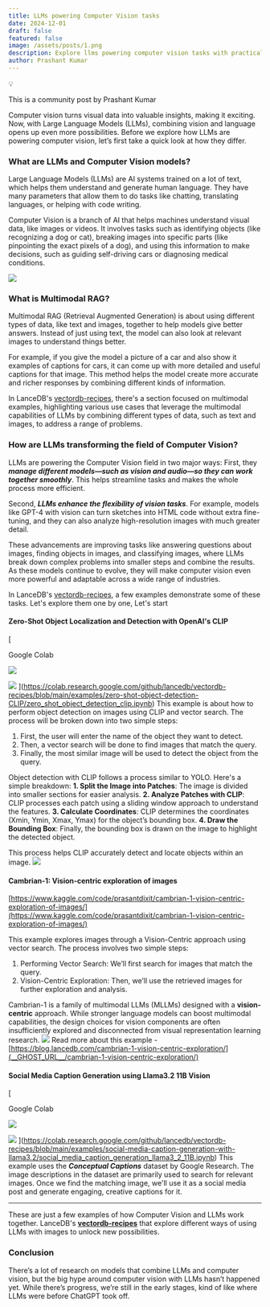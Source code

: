 ```yaml
---
title: LLMs powering Computer Vision tasks
date: 2024-12-01
draft: false
featured: false
image: /assets/posts/1.png
description: Explore llms powering computer vision tasks with practical insights and expert guidance from the LanceDB team.
author: Prashant Kumar
---
```

💡

This is a community post by Prashant Kumar

Computer vision turns visual data into valuable insights, making it exciting. Now, with Large Language Models (LLMs), combining vision and language opens up even more possibilities. Before we explore how LLMs are powering computer vision, let’s first take a quick look at how they differ.

### What are LLMs and Computer Vision models?

Large Language Models (LLMs) are AI systems trained on a lot of text, which helps them understand and generate human language. They have many parameters that allow them to do tasks like chatting, translating languages, or helping with code writing.

Computer Vision is a branch of AI that helps machines understand visual data, like images or videos. It involves tasks such as identifying objects (like recognizing a dog or cat), breaking images into specific parts (like pinpointing the exact pixels of a dog), and using this information to make decisions, such as guiding self-driving cars or diagnosing medical conditions.

![](__GHOST_URL__/content/images/2024/11/image.png)
### What is Multimodal RAG?

Multimodal RAG (Retrieval Augmented Generation) is about using different types of data, like text and images, together to help models give better answers. Instead of just using text, the model can also look at relevant images to understand things better.

For example, if you give the model a picture of a car and also show it examples of captions for cars, it can come up with more detailed and useful captions for that image. This method helps the model create more accurate and richer responses by combining different kinds of information.

In LanceDB's [vectordb-recipes](https://github.com/lancedb/vectordb-recipes), there's a section focused on multimodal examples, highlighting various use cases that leverage the multimodal capabilities of LLMs by combining different types of data, such as text and images, to address a range of problems.

### How are LLMs transforming the field of Computer Vision?

LLMs are powering the Computer Vision field in two major ways:
First, they ***manage different models—such as vision and audio—so they can work together smoothly***. This helps streamline tasks and makes the whole process more efficient.

Second, ***LLMs enhance the flexibility of vision tasks***. For example, models like GPT-4 with vision can turn sketches into HTML code without extra fine-tuning, and they can also analyze high-resolution images with much greater detail.

These advancements are improving tasks like answering questions about images, finding objects in images, and classifying images, where LLMs break down complex problems into smaller steps and combine the results. As these models continue to evolve, they will make computer vision even more powerful and adaptable across a wide range of industries.

In LanceDB's [vectordb-recipes](https://github.com/lancedb/vectordb-recipes), a few examples demonstrate some of these tasks. Let's explore them one by one, Let's start 

#### Zero-Shot Object Localization and Detection with OpenAI's CLIP
[

Google Colab

![](__GHOST_URL__/content/images/icon/favicon-12.ico)

![](__GHOST_URL__/content/images/thumbnail/colab_favicon_256px-12.png)
](https://colab.research.google.com/github/lancedb/vectordb-recipes/blob/main/examples/zero-shot-object-detection-CLIP/zero_shot_object_detection_clip.ipynb)
This example is about how to perform object detection on images using CLIP and vector search. The process will be broken down into two simple steps:

1. First, the user will enter the name of the object they want to detect.
2. Then, a vector search will be done to find images that match the query.
3. Finally, the most similar image will be used to detect the object from the query.

Object detection with CLIP follows a process similar to YOLO. Here's a simple breakdown:
**1. Split the Image into Patches**: The image is divided into smaller sections for easier analysis.
**2. Analyze Patches with CLIP**: CLIP processes each patch using a sliding window approach to understand the features.
**3. Calculate Coordinates**: CLIP determines the coordinates (Xmin, Ymin, Xmax, Ymax) for the object’s bounding box.
**4. Draw the Bounding Box**: Finally, the bounding box is drawn on the image to highlight the detected object.

This process helps CLIP accurately detect and locate objects within an image.
![](__GHOST_URL__/content/images/2024/11/image-1.png)
#### Cambrian-1: Vision-centric exploration of images

[https://www.kaggle.com/code/prasantdixit/cambrian-1-vision-centric-exploration-of-images/](https://www.kaggle.com/code/prasantdixit/cambrian-1-vision-centric-exploration-of-images/)

This example explores images through a Vision-Centric approach using vector search. The process involves two simple steps:

1. Performing Vector Search: We’ll first search for images that match the query.
2. Vision-Centric Exploration: Then, we’ll use the retrieved images for further exploration and analysis.

Cambrian-1 is a family of multimodal LLMs (MLLMs) designed with a **vision-centric** approach. While stronger language models can boost multimodal capabilities, the design choices for vision components are often insufficiently explored and disconnected from visual representation learning research.
![](__GHOST_URL__/content/images/2024/11/image-2.png)
Read more about this example - [https://blog.lancedb.com/cambrian-1-vision-centric-exploration/](__GHOST_URL__/cambrian-1-vision-centric-exploration/)

#### Social Media Caption Generation using Llama3.2 11B Vision
[

Google Colab

![](__GHOST_URL__/content/images/icon/favicon-13.ico)

![](__GHOST_URL__/content/images/thumbnail/colab_favicon_256px-13.png)
](https://colab.research.google.com/github/lancedb/vectordb-recipes/blob/main/examples/social-media-caption-generation-with-llama3.2/social_media_caption_generation_llama3_2_11B.ipynb)
This example uses the ***Conceptual Captions*** dataset by Google Research. The image descriptions in the dataset are primarily used to search for relevant images. Once we find the matching image, we'll use it as a social media post and generate engaging, creative captions for it.

---

These are just a few examples of how Computer Vision and LLMs work together. LanceDB's [**vectordb-recipes**](https://github.com/lancedb/vectordb-recipes) that explore different ways of using LLMs with images to unlock new possibilities.

### Conclusion

There’s a lot of research on models that combine LLMs and computer vision, but the big hype around computer vision with LLMs hasn’t happened yet. While there’s progress, we’re still in the early stages, kind of like where LLMs were before ChatGPT took off.
